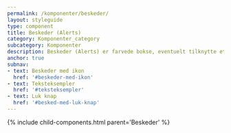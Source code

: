 ```yaml
---
permalink: /komponenter/beskeder/
layout: styleguide
type: component
title: Beskeder (Alerts)
category: Komponenter_category
subcategory: Komponenter
description: Beskeder (Alerts) er farvede bokse, eventuelt tilknytte et ikon, du kan bruge til at give brugeren vigtig og aktuel information om fx status, fejl, opdateringer, o.l.
anchor: true
subnav:
- text: Beskeder med ikon
  href: '#beskeder-med-ikon'
- text: Teksteksempler
  href: '#teksteksempler'
- text: Luk knap
  href: '#besked-med-luk-knap'
---
```

{% include child-components.html parent='Beskeder' %}
